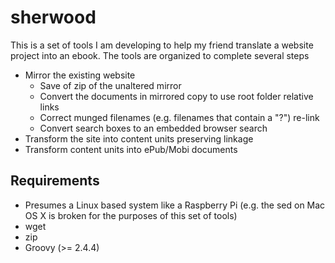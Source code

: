 
# sherwood

This is a set of tools I am developing to help my friend translate a website project
into an ebook. The tools are organized to complete several steps

+ Mirror the existing website
    + Save of zip of the unaltered mirror
    + Convert the documents in mirrored copy to use root folder relative links
    + Correct munged filenames (e.g. filenames that contain a "?") re-link
    + Convert search boxes to an embedded browser search
+ Transform the site into content units preserving linkage
+ Transform content units into ePub/Mobi documents

## Requirements

+ Presumes a Linux based system like a Raspberry Pi (e.g. the sed on Mac OS X is broken for the purposes of this set of tools)
+ wget
+ zip
+ Groovy (>= 2.4.4)


